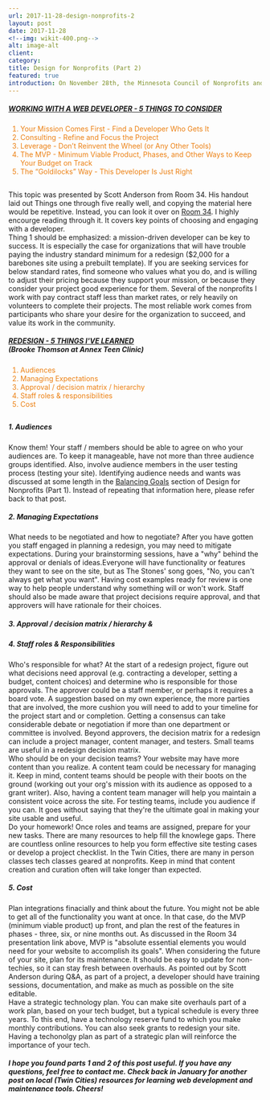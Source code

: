 ```yaml
---
url: 2017-11-28-design-nonprofits-2
layout: post
date: 2017-11-28
<!--img: wikit-400.png-->
alt: image-alt
client: 
category: 
title: Design for Nonprofits (Part 2)
featured: true
introduction: On November 28th, the Minnesota Council of Nonprofits and International Association of Business Communicators put on the "Nonprofit Communicators Workshop&#58; What Should We Expect from a Web Redesign? 15 Things to Know". Presenters from Idealware, Room 34, and Annex Teen Clinic discussed redesign from the perspectives of a technology consultant, developer, and nonprofit director. The presentations and Q&A session yielded great direction for orgs on three topics&#58; 1) redesign planning; 2) working with a developer; and 3) coordinating your staff’s role in the process. The discussion below is an overview of topics 2 and 3. See <a href="/2017/11/28/design-nonprofits-1"><u>Design for Nonprofits (Part 1)</u></a> for topic 1.
---
```


<h5><u>WORKING WITH A WEB DEVELOPER - 5 THINGS TO CONSIDER</u></h5>
<div class="page-content-text">
<ol style="color: #ec8013;">
<li><span class="li-col">Your Mission Comes First - Find a Developer Who Gets It</span></li>
<li><span class="li-col">Consulting - Refine and Focus the Project</span></li> 
<li><span class="li-col">Leverage - Don’t Reinvent the Wheel (or Any Other Tools)</span></li>
<li><span class="li-col">The MVP - Minimum Viable Product, Phases, and Other Ways to Keep Your Budget on Track</span></li> 
<li><span class="li-col">The “Goldilocks” Way - This Developer Is Just Right</span></li>
</ol>
<div style="margin-bottom:.75cm"></div>
This topic was presented by Scott Anderson from Room 34. His handout laid out Things one through five really well, and copying the material here would be repetitive. Instead, you can look it over on <a href="https://do4.room34.com/transfer/mcn/Room34_MCN_Presentation_20171128_single.pdf" target="_blank"><u>Room 34</u></a>. I highly encourge reading through it. It covers key points of choosing and engaging with a developer.  
</div>
<div class="page-content-text">
<span class="highlight-line">Thing 1 should be emphasized: a mission-driven developer can be key to success</span>. It is especially the case for organizations that will have trouble paying the industry standard minimum for a redesign ($2,000 for a barebones site using a prebuilt template). If you are seeking services for below standard rates, find someone who values what you do, and is willing to adjust their pricing because they support your mission, or because they consider your project good experience for them. Several of the nonprofits I work with pay contract staff less than market rates, or rely heavily on volunteers to complete their projects. The most reliable work comes from participants who share your desire for the organization to succeed, and value its work in the community. 
</div>

<h5><u>REDESIGN - 5 THINGS I'VE LEARNED</u>
<br>(Brooke Thomson at Annex Teen Clinic)</h5>
<div class="page-content-text">
<ol style="color: #ec8013;">
<li><span class="li-col">Audiences</span></li>
<li><span class="li-col">Managing Expectations</span></li> 
<li><span class="li-col">Approval / decision matrix / hierarchy</span></li>
<li><span class="li-col">Staff roles & responsibilities</span></li> 
<li><span class="li-col">Cost</span></li>
</ol>
</div>
<div style="margin-bottom:.75cm"></div>

<h5><span class="sub-point">1.</span> Audiences</h5>
<div class="page-content-text">
<span class="highlight-line">Know them!</span> Your staff / members should be able to agree on who your audiences are. To keep it manageable, have not more than three audience groups identified. Also, involve audience members in the user testing process (testing your site). Identifying audience needs and wants was discussed at some length in the <a href="{{site.url}}/2017/11/28/design-nonprofits-1#balancing" target="_blank"><u>Balancing Goals</u></a> section of Design for Nonprofits (Part 1). Instead of repeating that information here, please refer back to that post.  
</div>

<h5><span class="sub-point">2.</span> Managing Expectations</h5>
<div class="page-content-text">
<span class="highlight-line">What needs to be negotiated and how to negotiate?</span> After you have gotten you staff engaged in planning a redesign, you may need to mitigate expectations. During your brainstorming sessions, have a "why" behind the approval or denials of ideas.Everyone will have functionality or features they want to see on the site, but as The Stones' song goes, "No, you can't always get what you want".  Having cost examples ready for review is one way to help people understand why something will or won't work. Staff should also be made aware that project decisions require approval, and that approvers will have rationale for their choices. 
</div>

<h5><span class="sub-point">3.</span> Approval / decision matrix / hierarchy &</h5>
<h5><span class="sub-point">4.</span> Staff roles & Responsibilities</h5>
<div class="page-content-text">
<span class="highlight-line">Who's responsible for what?</span> At the start of a redesign project, figure out what decisions need approval (e.g. contracting a developer, setting a budget, content choices) and determine who is responsible for those approvals. The approver could be a staff member, or perhaps it requires a board vote. A suggestion based on my own experience, the more parties that are involved, the more cushion you will need to add to your timeline for the project start and or completion. Getting a consensus can take considerable debate or negotiation if more than one department or committee is involved. Beyond approvers, the decision matrix for a redesign can include a project manager, content manager, and testers. Small teams are useful in a redesign decision matrix. 
</div>
<div class="page-content-text">
<span class="highlight-line">Who should be on your decision teams?</span> Your website may have more content than you realize. A content team could be necessary for managing it. Keep in mind, content teams should be people with their boots on the ground (working out your org's mission with its audience as opposed to a grant writer). Also, having a content team manager will help you maintain a consistent voice across the site. For testing teams, include you audience if you can. It goes without saying that they're the ultimate goal in making your site usable and useful.   
</div>
<div class="page-content-text">
<span class="highlight-line">Do your homework!</span> Once roles and teams are assigned, prepare for your new tasks. There are many resources to help fill the knowlege gaps. There are countless online resources to help you form effective site testing cases or develop a project checklist. In the Twin Cities, there are many in person classes tech classes geared at nonprofits. Keep in mind that content creation and curation often will take longer than expected.    
</div>

<h5><span class="sub-point">5.</span> Cost</h5>
<div class="page-content-text">
<span class="highlight-line">Plan integrations finacially and think about the future.</span> You might not be able to get all of the functionality you want at once. In that case, do the MVP (minimum viable product) up front, and plan the rest of the features in phases - three, six, or nine months out. As discussed in the Room 34 presentation link above, MVP is "absolute essential elements you would need for your website to accomplish its goals".  When considering the future of your site, plan for its maintenance. It should be easy to update for non-techies, so it can stay fresh between overhauls. As pointed out by Scott Anderson during Q&A, as part of a project, a developer should have training sessions, documentation, and make as much as possible on the site editable. 
</div>
<div class="page-content-text">
<span class="highlight-line">Have a strategic technology plan.</span> You can make site overhauls part of a work plan, based on your tech budget, but a typical schedule is every three years. To this end, have a technology reserve fund to which you make monthly contributions. You can also seek grants to redesign your site. Having a techonolgy plan as part of a strategic plan will reinforce the importance of your tech.     
</div>

<h5>I hope you found parts 1 and 2 of this post useful. If you have any questions, feel free to contact me. Check back in January for another post on local (Twin Cities) resources for learning web development and maintenance tools. Cheers!</h5> 



